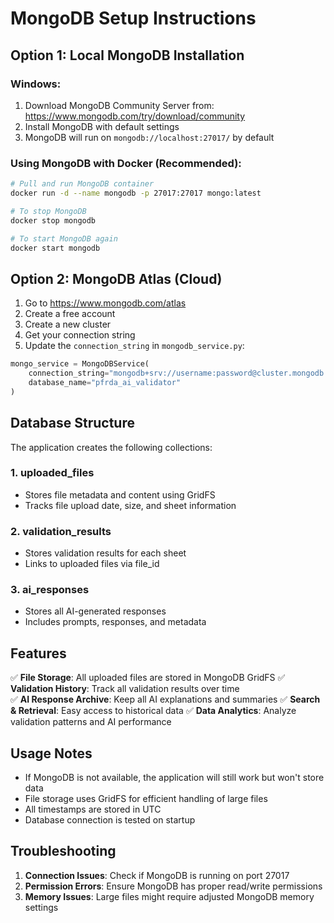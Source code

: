 # MongoDB Setup Instructions

## Option 1: Local MongoDB Installation

### Windows:
1. Download MongoDB Community Server from: https://www.mongodb.com/try/download/community
2. Install MongoDB with default settings
3. MongoDB will run on `mongodb://localhost:27017/` by default

### Using MongoDB with Docker (Recommended):
```bash
# Pull and run MongoDB container
docker run -d --name mongodb -p 27017:27017 mongo:latest

# To stop MongoDB
docker stop mongodb

# To start MongoDB again
docker start mongodb
```

## Option 2: MongoDB Atlas (Cloud)

1. Go to https://www.mongodb.com/atlas
2. Create a free account
3. Create a new cluster
4. Get your connection string
5. Update the `connection_string` in `mongodb_service.py`:

```python
mongo_service = MongoDBService(
    connection_string="mongodb+srv://username:password@cluster.mongodb.net/",
    database_name="pfrda_ai_validator"
)
```

## Database Structure

The application creates the following collections:

### 1. uploaded_files
- Stores file metadata and content using GridFS
- Tracks file upload date, size, and sheet information

### 2. validation_results
- Stores validation results for each sheet
- Links to uploaded files via file_id

### 3. ai_responses
- Stores all AI-generated responses
- Includes prompts, responses, and metadata

## Features

✅ **File Storage**: All uploaded files are stored in MongoDB GridFS
✅ **Validation History**: Track all validation results over time  
✅ **AI Response Archive**: Keep all AI explanations and summaries
✅ **Search & Retrieval**: Easy access to historical data
✅ **Data Analytics**: Analyze validation patterns and AI performance

## Usage Notes

- If MongoDB is not available, the application will still work but won't store data
- File storage uses GridFS for efficient handling of large files
- All timestamps are stored in UTC
- Database connection is tested on startup

## Troubleshooting

1. **Connection Issues**: Check if MongoDB is running on port 27017
2. **Permission Errors**: Ensure MongoDB has proper read/write permissions
3. **Memory Issues**: Large files might require adjusted MongoDB memory settings
